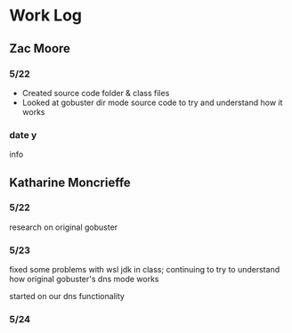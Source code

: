 # Work Log

## Zac Moore

### 5/22

- Created source code folder & class files
- Looked at gobuster dir mode source code to try and understand how it works

### date y

info


## Katharine Moncrieffe

### 5/22
research on original gobuster

### 5/23
fixed some problems with wsl jdk in class; continuing to try to understand how original gobuster's dns mode works

started on our dns functionality

### 5/24
